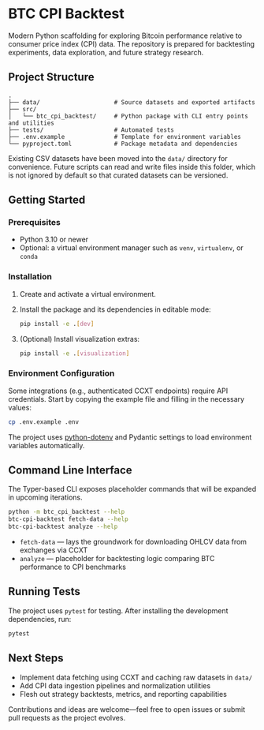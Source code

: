 # BTC CPI Backtest

Modern Python scaffolding for exploring Bitcoin performance relative to consumer price index (CPI) data. The
repository is prepared for backtesting experiments, data exploration, and future strategy research.

## Project Structure

```
.
├── data/                     # Source datasets and exported artifacts
├── src/
│   └── btc_cpi_backtest/     # Python package with CLI entry points and utilities
├── tests/                    # Automated tests
├── .env.example              # Template for environment variables
└── pyproject.toml            # Package metadata and dependencies
```

Existing CSV datasets have been moved into the `data/` directory for convenience. Future scripts can read
and write files inside this folder, which is not ignored by default so that curated datasets can be versioned.

## Getting Started

### Prerequisites

- Python 3.10 or newer
- Optional: a virtual environment manager such as `venv`, `virtualenv`, or `conda`

### Installation

1. Create and activate a virtual environment.
2. Install the package and its dependencies in editable mode:

   ```bash
   pip install -e .[dev]
   ```

3. (Optional) Install visualization extras:

   ```bash
   pip install -e .[visualization]
   ```

### Environment Configuration

Some integrations (e.g., authenticated CCXT endpoints) require API credentials. Start by copying the example
file and filling in the necessary values:

```bash
cp .env.example .env
```

The project uses [python-dotenv](https://pypi.org/project/python-dotenv/) and Pydantic settings to load
environment variables automatically.

## Command Line Interface

The Typer-based CLI exposes placeholder commands that will be expanded in upcoming iterations.

```bash
python -m btc_cpi_backtest --help
btc-cpi-backtest fetch-data --help
btc-cpi-backtest analyze --help
```

- `fetch-data` — lays the groundwork for downloading OHLCV data from exchanges via CCXT
- `analyze` — placeholder for backtesting logic comparing BTC performance to CPI benchmarks

## Running Tests

The project uses `pytest` for testing. After installing the development dependencies, run:

```bash
pytest
```

## Next Steps

- Implement data fetching using CCXT and caching raw datasets in `data/`
- Add CPI data ingestion pipelines and normalization utilities
- Flesh out strategy backtests, metrics, and reporting capabilities

Contributions and ideas are welcome—feel free to open issues or submit pull requests as the project evolves.
